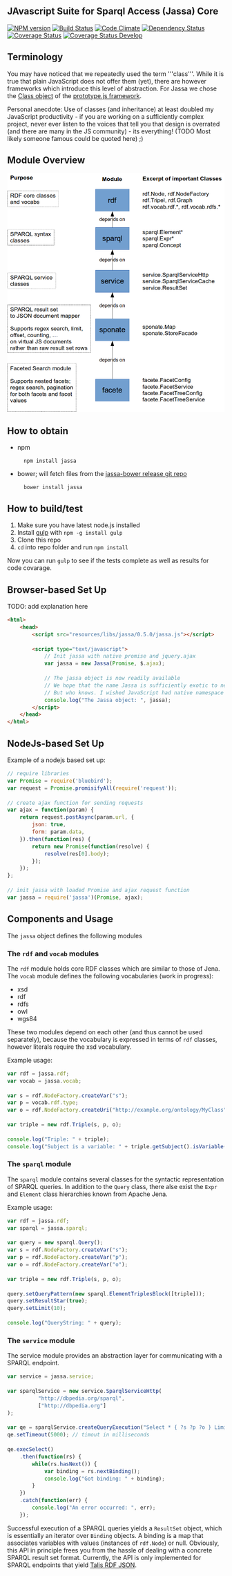 ## JAvascript Suite for Sparql Access (Jassa) Core

[![NPM version](https://badge.fury.io/js/jassa-core.svg)](http://badge.fury.io/js/jassa-core) 
[![Build Status](https://travis-ci.org/GeoKnow/Jassa-Core.png?branch=master)](https://travis-ci.org/GeoKnow/Jassa-Core)
[![Code Climate](https://codeclimate.com/github/GeoKnow/Jassa-Core.png)](https://codeclimate.com/github/GeoKnow/Jassa-Core) 
[![Dependency Status](https://gemnasium.com/GeoKnow/Jassa-Core.svg)](https://gemnasium.com/GeoKnow/Jassa-Core) 
[![Coverage Status](https://coveralls.io/repos/GeoKnow/Jassa-Core/badge.png?branch=master)](https://coveralls.io/r/GeoKnow/Jassa-Core?branch=master) 
[![Coverage Status Develop](https://coveralls.io/repos/GeoKnow/Jassa-Core/badge.png?branch=develop)](https://coveralls.io/r/GeoKnow/Jassa-Core?branch=develop)

## Terminology

You may have noticed that we repeatedly used the term '''class'''. While it is true that plain JavaScript does not offer them (yet), there are however frameworks which introduce this level of abstraction. For Jassa we chose the [Class object](https://github.com/sstephenson/prototype/blob/master/src/prototype/lang/class.js) of the [prototype.js framework](http://prototypejs.org/).

Personal anecdote: Use of classes (and inheritance) at least doubled my JavaScript productivity - if you are working on a sufficiently complex project, never ever listen to the voices that tell you that design is overrated (and there are many in the JS community) - its everything! (TODO Most likely someone famous could be quoted here) ;)

## Module Overview

![Jassa Module Overview](jassa-doc/images/jassa-module-overview.png)

## How to obtain

* npm 

        npm install jassa

* bower; will fetch files from the [jassa-bower release git repo](https://github.com/GeoKnow/Jassa-Bower)

        bower install jassa

## How to build/test

1. Make sure you have latest node.js installed
2. Install [gulp](http://gulpjs.com/) with `npm -g install gulp`
3. Clone this repo
4. `cd` into repo folder and run `npm install`

Now you can run `gulp` to see if the tests complete as well as results for code covarage.

## Browser-based Set Up

TODO: add explanation here

```html
<html>
    <head>
        <script src="resources/libs/jassa/0.5.0/jassa.js"></script>

        <script type="text/javascript">
            // Init jassa with native promise and jquery.ajax
            var jassa = new Jassa(Promise, $.ajax);

            // The jassa object is now readily available
            // We hope that the name Jassa is sufficiently exotic to never cause a name clash
            // But who knows. I wished JavaScript had native namespace support...
            console.log("The Jassa object: ", jassa);
        </script>
    </head>
</html>
```

## NodeJs-based Set Up

Example of a nodejs based set up:

```js
// require libraries
var Promise = require('bluebird');
var request = Promise.promisifyAll(require('request'));

// create ajax function for sending requests
var ajax = function(param) {
    return request.postAsync(param.url, {
        json: true,
        form: param.data,
    }).then(function(res) {
        return new Promise(function(resolve) {
            resolve(res[0].body);
        });
    });
};

// init jassa with loaded Promise and ajax request function
var jassa = require('jassa')(Promise, ajax);
```

## Components and Usage

The `jassa` object defines the following modules

### The `rdf` and `vocab` modules

The `rdf` module holds core RDF classes which are similar to those of Jena.
The `vocab` module defines the following vocabularies (work in progress):

* xsd
* rdf
* rdfs
* owl
* wgs84

These two modules depend on each other (and thus cannot be used separately), because the vocabulary is expressed in
terms of `rdf` classes, however literals require the xsd vocabulary.

Example usage:

```js
var rdf = jassa.rdf;
var vocab = jassa.vocab;

var s = rdf.NodeFactory.createVar("s");
var p = vocab.rdf.type;
var o = rdf.NodeFactory.createUri("http://example.org/ontology/MyClass");

var triple = new rdf.Triple(s, p, o);

console.log("Triple: " + triple);
console.log("Subject is a variable: " + triple.getSubject().isVariable());
```

### The `sparql` module

The `sparql` module contains several classes for the syntactic
representation of SPARQL queries. In addition to the `Query` class, there
alse exist the `Expr` and `Element` class hierarchies known from Apache Jena.

Example usage:

```js
var rdf = jassa.rdf;
var sparql = jassa.sparql;

var query = new sparql.Query();
var s = rdf.NodeFactory.createVar("s");
var p = rdf.NodeFactory.createVar("p");
var o = rdf.NodeFactory.createVar("o");

var triple = new rdf.Triple(s, p, o);

query.setQueryPattern(new sparql.ElementTriplesBlock([triple]));
query.setResultStar(true);
query.setLimit(10);

console.log("QueryString: " + query);
```

### The `service` module

The service module provides an abstraction layer for communicating with a SPARQL endpoint.

```js
var service = jassa.service;

var sparqlService = new service.SparqlServiceHttp(
          "http://dbpedia.org/sparql",
          ["http://dbpedia.org"]
);

var qe = sparqlService.createQueryExecution("Select * { ?s ?p ?o } Limit 10");
qe.setTimeout(5000); // timout in milliseconds

qe.execSelect()
    .then(function(rs) {
        while(rs.hasNext()) {
            var binding = rs.nextBinding();
            console.log("Got binding: " + binding);
        }
    })
    .catch(function(err) {
        console.log("An error occurred: ", err);
    });
```

Successful execution of a SPARQL queries yields a `ResultSet` object, which is essentially an iterator over `Binding` objects.
A binding is a map that associates variables with values (instances of `rdf.Node`) or null.
Obviously, this API in principle frees you from the hassle of dealing with a concrete SPARQL result set format.
Currently, the API is only implemented for SPARQL endpoints that yield [Talis RDF JSON](http://docs.api.talis.com/platform-api/output-types/rdf-json).

